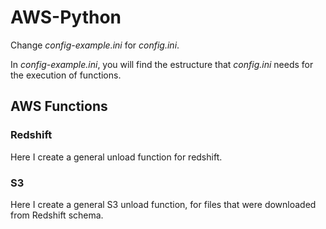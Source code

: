# AWS-Python

Change *config-example.ini* for *config.ini*.

In *config-example.ini*, you will find the estructure that *config.ini* needs for the execution of functions.

## AWS Functions

### Redshift

Here I create a general unload function for redshift.

### S3

Here I create a general S3 unload function, for files that were downloaded from Redshift schema. 
